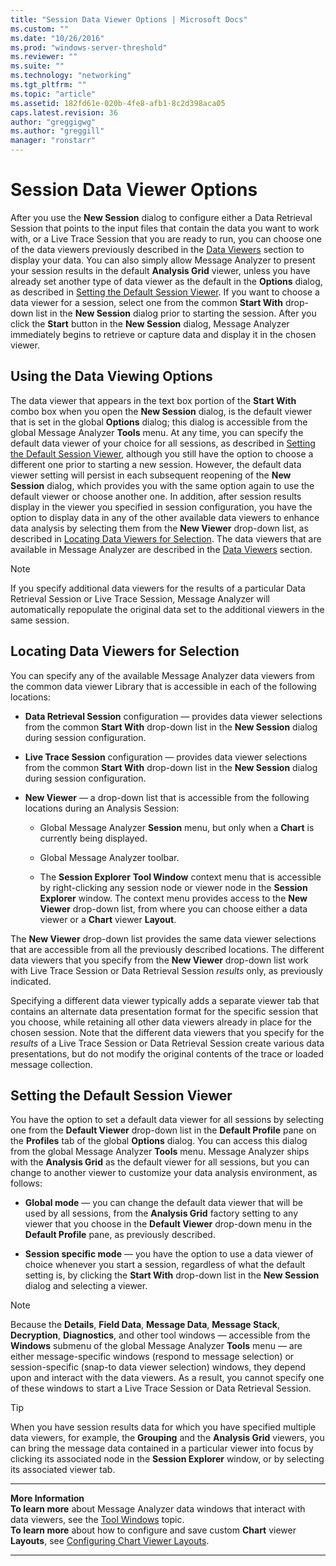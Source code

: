 ```yaml
---
title: "Session Data Viewer Options | Microsoft Docs"
ms.custom: ""
ms.date: "10/26/2016"
ms.prod: "windows-server-threshold"
ms.reviewer: ""
ms.suite: ""
ms.technology: "networking"
ms.tgt_pltfrm: ""
ms.topic: "article"
ms.assetid: 182fd61e-020b-4fe8-afb1-8c2d398aca05
caps.latest.revision: 36
author: "greggigwg"
ms.author: "greggill"
manager: "ronstarr"
---
```


# Session Data Viewer Options

After you use the **New Session** dialog to configure either a Data Retrieval Session that points to the input files that contain the data you want to work with, or a Live Trace Session that you are ready to run, you can choose one of the data viewers previously described in the [Data Viewers](data-viewers.md) section to display your data. You can also simply allow Message Analyzer to present your session results in the default **Analysis Grid** viewer, unless you have already set another type of data viewer as the default in the **Options** dialog, as described in [Setting the Default Session Viewer](session-data-viewer-options.md#BKMK_SetDefaultViewer). If you want to choose a data viewer for a session, select one from the common **Start With** drop-down list in the **New Session** dialog prior to starting the session. After you click the **Start** button in the **New Session** dialog, Message Analyzer immediately begins to retrieve or capture data and display it in the chosen viewer.  
  
## Using the Data Viewing Options  

 The data viewer that appears in the text box portion of the **Start With** combo box when you open the **New Session** dialog, is the default viewer that is set in the global **Options** dialog; this dialog is accessible from the global Message Analyzer **Tools** menu. At any time, you can specify the default data viewer of your choice for all sessions, as described in [Setting the Default Session Viewer](session-data-viewer-options.md#BKMK_SetDefaultViewer), although you still have the option to choose a different one prior to starting a new session. However, the default data viewer setting will persist in each subsequent reopening of the **New Session** dialog, which provides you with the same option again to use the default viewer or choose another one. In addition, after session results display in the viewer you specified in session configuration, you have the option to display data in any of the other available data viewers to enhance data analysis by selecting them from the **New Viewer** drop-down list, as described in [Locating Data Viewers for Selection](session-data-viewer-options.md#BKMK_DataViewerSelectionLocations). The data viewers that are available in Message Analyzer are described in the [Data Viewers](data-viewers.md) section.  
  
> [!NOTE]
>  If you specify additional data viewers for the results of a particular Data Retrieval Session or Live Trace Session, Message Analyzer will automatically repopulate the original data set to the additional viewers in the same session.  
  
<a name="BKMK_DataViewerSelectionLocations"></a>   
## Locating Data Viewers for Selection  
 You can specify any of the available Message Analyzer data viewers from the common data viewer Library that is accessible in each of the following locations:  
  
-   **Data Retrieval Session** configuration — provides data viewer selections from the common **Start With** drop-down list in the **New Session** dialog during session configuration.  
  
-   **Live Trace Session** configuration — provides data viewer selections from the common **Start With** drop-down list in the **New Session** dialog during session configuration.  
  
-   **New Viewer** — a drop-down list that is accessible from the following locations during an Analysis Session:  
  
    -   Global Message Analyzer **Session** menu, but only when a **Chart** is currently being displayed.  
  
    -   Global Message Analyzer toolbar.  
  
    -   The **Session Explorer** **Tool Window** context menu that is accessible by right-clicking any session node or viewer node in the **Session Explorer** window. The context menu provides access to the **New Viewer** drop-down list, from where you can choose either a data viewer or a **Chart** viewer **Layout**.  
  
 The **New Viewer** drop-down list provides the same data viewer selections that are accessible from all the previously described locations. The different data viewers that you specify from the **New Viewer** drop-down list work with Live Trace Session or Data Retrieval Session *results* only, as previously indicated.  
  
Specifying a different data viewer typically adds a separate viewer tab that contains an alternate data presentation format for the specific session that you choose, while retaining all other data viewers already in place for the chosen session. Note that the different data viewers that you specify for the *results* of a Live Trace Session or Data Retrieval Session create various data presentations, but do not modify the original contents of the trace or loaded message collection.  
  
<a name="BKMK_SetDefaultViewer"></a>   
## Setting the Default Session Viewer  
 You have the option to set a default data viewer for all sessions by selecting one from the **Default Viewer** drop-down list in the **Default Profile** pane on the **Profiles** tab of the global **Options** dialog. You can access this dialog from the global Message Analyzer **Tools** menu. Message Analyzer ships with the **Analysis Grid** as the default viewer for all sessions, but you can change to another viewer to customize your data analysis environment, as follows:  
  
-   **Global mode** — you can change the default data viewer that will be used by all sessions, from the **Analysis Grid** factory setting to any viewer that you choose in the **Default Viewer** drop-down menu in the **Default Profile** pane, as previously described.  
  
-   **Session specific mode** — you have the option to use a data viewer of choice whenever you start a session, regardless of what the default setting is, by clicking the **Start With** drop-down list in the **New Session** dialog and selecting a viewer.  
  
> [!NOTE]
>  Because the **Details**, **Field Data**, **Message Data**, **Message Stack**, **Decryption**, **Diagnostics**, and other tool windows — accessible from the **Windows** submenu of the global Message Analyzer **Tools** menu — are either message-specific windows (respond to message selection) or session-specific (snap-to data viewer selection) windows, they depend upon and interact with the data viewers. As a result, you cannot specify one of these windows to start a Live Trace Session or Data Retrieval Session.  
  
> [!TIP]
>  When you have session results data for which you have specified multiple data viewers, for example, the **Grouping** and the **Analysis Grid** viewers, you can bring the message data contained in a particular viewer into focus by clicking its associated node in the **Session Explorer** window, or by selecting its associated viewer tab.  
  
---  
  
 **More Information**   
 **To learn more** about Message Analyzer data windows that interact with data viewers, see the [Tool Windows](tool-windows.md) topic.  
**To learn more** about how to configure and save custom  **Chart** viewer **Layouts**, see [Configuring Chart Viewer Layouts](configuring-chart-viewer-layouts.md).   

---